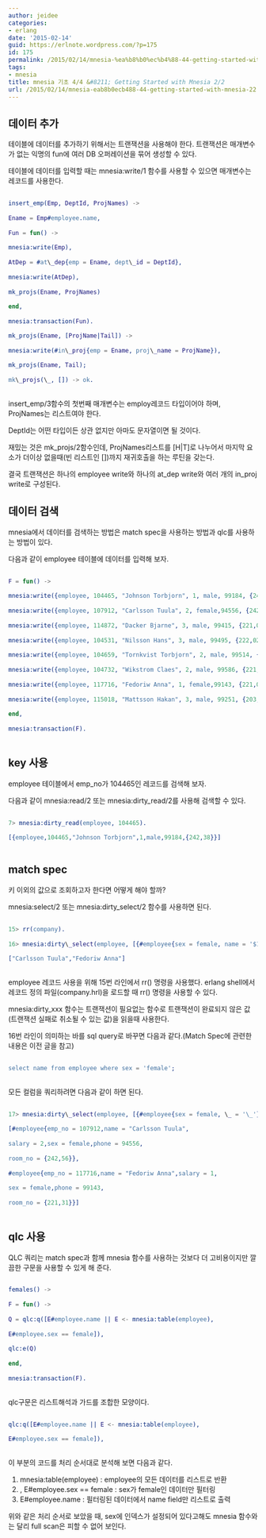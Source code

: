 ```yaml
---
author: jeidee
categories:
- erlang
date: '2015-02-14'
guid: https://erlnote.wordpress.com/?p=175
id: 175
permalink: /2015/02/14/mnesia-%ea%b8%b0%ec%b4%88-44-getting-started-with-mnesia-22/
tags:
- mnesia
title: mnesia 기초 4/4 &#8211; Getting Started with Mnesia 2/2
url: /2015/02/14/mnesia-eab8b0ecb488-44-getting-started-with-mnesia-22
---
```


## 데이터 추가

테이블에 데이터를 추가하기 위해서는 트랜잭션을 사용해야 한다. 트랜잭션은 매개변수가 없는 익명의 fun에 여러 DB 오퍼레이션을 묶어 생성할 수 있다.

테이블에 데이터를 입력할 때는 mnesia:write/1 함수를 사용할 수 있으면 매개변수는 레코드를 사용한다.

```erlang
      
insert_emp(Emp, DeptId, ProjNames) ->
          
Ename = Emp#employee.name,
          
Fun = fun() ->
                        
mnesia:write(Emp),
                        
AtDep = #at\_dep{emp = Ename, dept\_id = DeptId},
                        
mnesia:write(AtDep),
                        
mk_projs(Ename, ProjNames)
                
end,
          
mnesia:transaction(Fun).

mk_projs(Ename, [ProjName|Tail]) ->
          
mnesia:write(#in\_proj{emp = Ename, proj\_name = ProjName}),
          
mk_projs(Ename, Tail);
      
mk\_projs(\_, []) -> ok.
  
```

insert_emp/3함수의 첫번째 매개변수는 employ레코드 타입이어야 하며, ProjNames는 리스트여야 한다.

DeptId는 어떤 타입이든 상관 없지만 아마도 문자열이면 될 것이다.

재밌는 것은 mk_projs/2함수인데, ProjNames리스트를 [H|T]로 나누어서 마지막 요소가 더이상 없을때(빈 리스트인 [])까지 재귀호출을 하는 루틴을 갖는다.

결국 트랜잭션은 하나의 employee write와 하나의 at\_dep write와 여러 개의 in\_proj write로 구성된다.

## 데이터 검색

mnesia에서 데이터를 검색하는 방법은 match spec을 사용하는 방법과 qlc를 사용하는 방법이 있다.

다음과 같이 employee 테이블에 데이터를 입력해 보자.

```erlang
        
F = fun() ->
          
mnesia:write({employee, 104465, "Johnson Torbjorn", 1, male, 99184, {242,038}}),
          
mnesia:write({employee, 107912, "Carlsson Tuula", 2, female,94556, {242,056}}),
          
mnesia:write({employee, 114872, "Dacker Bjarne", 3, male, 99415, {221,035}}),
          
mnesia:write({employee, 104531, "Nilsson Hans", 3, male, 99495, {222,026}}),
          
mnesia:write({employee, 104659, "Tornkvist Torbjorn", 2, male, 99514, {222,022}}),
          
mnesia:write({employee, 104732, "Wikstrom Claes", 2, male, 99586, {221,015}}),
          
mnesia:write({employee, 117716, "Fedoriw Anna", 1, female,99143, {221,031}}),
          
mnesia:write({employee, 115018, "Mattsson Hakan", 3, male, 99251, {203,348}})
        
end,
        
mnesia:transaction(F).
  
```

## key 사용

employee 테이블에서 emp_no가 104465인 레코드를 검색해 보자.

다음과 같이 mnesia:read/2 또는 mnesia:dirty_read/2를 사용해 검색할 수 있다.

```erlang
      
7> mnesia:dirty_read(employee, 104465).
      
[{employee,104465,"Johnson Torbjorn",1,male,99184,{242,38}}]
  
```

## match spec

키 이외의 값으로 조회하고자 한다면 어떻게 해야 할까?
  
mnesia:select/2 또는 mnesia:dirty_select/2 함수를 사용하면 된다.

```erlang
      
15> rr(company).
      
16> mnesia:dirty\_select(employee, [{#employee{sex = female, name = '$1', \_ = '_'},[], ['$1']}]).
      
["Carlsson Tuula","Fedoriw Anna"]
  
```

employee 레코드 사용을 위해 15번 라인에서 rr() 명령을 사용했다. erlang shell에서 레코드 정의 파일(company.hrl)을 로드할 때 rr() 명령을 사용할 수 있다.

mnesia:dirty_xxx 함수는 트랜잭션이 필요없는 함수로 트랜잭션이 완료되지 않은 값(트랜잭션 실패로 취소될 수 있는 값)을 읽을때 사용한다.

16번 라인이 의미하는 바를 sql query로 바꾸면 다음과 같다.(Match Spec에 관련한 내용은 이전 글을 참고)

```erlang
      
select name from employee where sex = 'female';
  
```

모든 컬럼을 쿼리하려면 다음과 같이 하면 된다.

```erlang
      
17> mnesia:dirty\_select(employee, [{#employee{sex = female, \_ = '\_'},[], ['$\_']}]).
      
[#employee{emp_no = 107912,name = "Carlsson Tuula",
                 
salary = 2,sex = female,phone = 94556,
                 
room_no = {242,56}},
       
#employee{emp_no = 117716,name = "Fedoriw Anna",salary = 1,
                 
sex = female,phone = 99143,
                 
room_no = {221,31}}]
  
```

## qlc 사용

QLC 쿼리는 match spec과 함께 mnesia 함수를 사용하는 것보다 더 고비용이지만 깔끔한 구문을 사용할 수 있게 해 준다.

```erlang
  
females() ->
    
F = fun() ->
      
Q = qlc:q([E#employee.name || E <- mnesia:table(employee),
        
E#employee.sex == female]),
      
qlc:e(Q)
    
end,
    
mnesia:transaction(F).
  
```

qlc구문은 리스트해석과 가드를 조합한 모양이다.

```erlang
  
qlc:q([E#employee.name || E <- mnesia:table(employee),
        
E#employee.sex == female]),
  
```

이 부분의 코드를 처리 순서대로 분석해 보면 다음과 같다.

  1. mnesia:table(employee) : employee의 모든 데이터를 리스트로 반환
  2. , E#employee.sex == female : sex가 female인 데이터만 필터링
  3. E#employee.name : 필터링된 데이터에서 name field만 리스트로 출력

위와 같은 처리 순서로 보았을 때, sex에 인덱스가 설정되어 있다고해도 mnesia 함수와는 달리 full scan은 피할 수 없어 보인다.